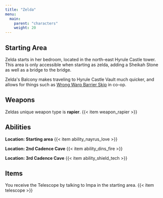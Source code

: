 ```yaml
---
title: "Zelda"
menu:
  main:
    parent: "characters"
    weight: 20
---
```


## Starting Area

Zelda starts in her bedroom, located in the north-east Hyrule Castle tower.
This area is only accessible when starting as zelda, adding a Sheikah Stone as well as a bridge to the bridge.

Zelda's Balcony makes traveling to Hyrule Castle Vault much quicker, and allows for things such as [Wrong Warp Barrier Skip](/sequence-breaks/barrier-skip/#wrong-warp-co-op) in co-op.

## Weapons

Zeldas unique weapon type is **rapier**.
{{< item weapon_rapier >}}

## Abilities

**Location: Starting area**
{{< item ability_nayrus_love >}}

**Location: 2nd Cadence Cave**
{{< item ability_dins_fire >}}

**Location: 3rd Cadence Cave**
{{< item ability_shield_tech >}}

## Items

You receive the Telescope by talking to Impa in the starting area.
{{< item telescope >}}
